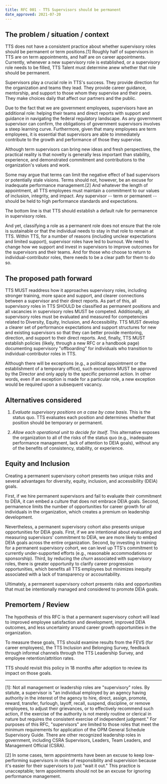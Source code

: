 ```yaml
---
title: RFC 001 - TTS Supervisors should be permanent
date_approved: 2021-07-20
---
```


## The problem / situation / context

TTS does not have a consistent practice about whether supervisory roles should
be permanent or term positions.[1] Roughly half of supervisors in TTS are on
term appointments, and half are on career appointments. Currently, whenever a
new supervisory role is established, or a supervisory role needs to be filled,
TTS Talent must determine anew whether that role should be permanent.

Supervisors play a crucial role in TTS's success. They provide direction for the
organization and teams they lead. They provide career guidance, mentorship, and
support to those whom they supervise and their peers. They make choices daily
that affect our partners and the public.

Due to the fact that we are government employees, supervisors have an additional
role: helping their teams and direct reports with support and guidance in
navigating the federal regulatory landscape. As any government supervisor can
confirm, the obligations of government supervisors involves a steep learning
curve. Furthermore, given that many employees are term employees, it is
essential that supervisors are able to immediately contribute to the growth and
performance of those they supervise.

Although term supervisors can bring new ideas and fresh perspectives, the
practical reality is that novelty is generally less important than stability,
experience, and demonstrated commitment and contributions to the organization's
values and work.

Some may argue that terms can limit the negative effect of bad supervisors or
potentially stale visions. Terms should not, however, be an excuse for
inadequate performance management.[2] And whatever the length of appointment,
all TTS employees must maintain a commitment to our values of inclusion,
integrity, and impact. Any supervisor -- term or permanent -- should be held to
high performance standards and expectations.

The bottom line is that TTS should establish a default rule for permanence in
supervisory roles.

And yet, classifying a role as a permanent role does not ensure that the role is
sustainable or that the individual needs to stay in that role to remain at TTS.
Within TTS, for a number of reasons (including unclear expectations and limited
support), supervisor roles have led to burnout. We need to change how we support
and invest in supervisors to improve outcomes for the supervisors and their
teams. And for those who choose to return to individual-contributor roles, there
needs to be a clear path for them to do so.

## The proposed path forward

TTS MUST readdress how it approaches supervisory roles, including stronger
training, more space and support, and clearer connections between a supervisor
and their direct reports. As part of this, all supervisory roles in TTS SHOULD
be classified as permanent positions and all vacancies in supervisory roles MUST
be competed. Additionally, all supervisory roles must be evaluated and measured
for competencies related to Diversity, Equity, Inclusion, and Accessibility. TTS
MUST develop a clearer set of performance expectations and support structures
for new and existing supervisors so that they can better provide mentoring,
direction, and support to their direct reports. And, finally, TTS MUST establish
policies (likely, through a new RFC or a handbook page) documenting supervisory
"offboarding" for individuals who transition to individual-contributor roles in
TTS.

Although there will be exceptions (e.g., a political appointment or the
establishment of a temporary office), such exceptions MUST be approved by the
Director and only apply to the specific personnel action. In other words, even
if an exception is made for a particular role, a new exception would be required
upon a subsequent vacancy.

## Alternatives considered

1. _Evaluate supervisory positions on a case by case basis_. This is the status
   quo. TTS evaluates each position and determines whether that position should
   be temporary or permanent.

2. _Allow each operational unit to decide for itself_. This alternative exposes
   the organization to all of the risks of the status quo (e.g., inadequate
   performance management, lack of attention to DEIA goals), without any of the
   benefits of consistency, stability, or experience.

## Equity and Inclusion

Creating a permanent supervisory cohort presents two unique risks and several
advantages for diversity, equity, inclusion, and accessibility (DEIA) goals.

First, if we hire permanent supervisors and fail to evaluate their commitment to
DEIA, it can embed a culture that does not embrace DEIA goals. Second,
permanence limits the number of opportunities for career growth for _all_
individuals in the organization, which creates a premium on leadership
development.

Nevertheless, a permanent supervisory cohort also presents unique opportunities
for DEIA goals. First, if we are intentional about evaluating and measuring
supervisors' commitment to DEIA, we are more likely to embed DEIA goals across
the entire organization. Second, by investing in training for a permanent
supervisory cohort, we can level up TTS's commitment to currently under-supported
efforts (e.g., reasonable accommodations or sponsorship). Third, by reducing the
_churn_ associated with supervisory roles, there is greater opportunity to
clarify career progression opportunities, which benefits all TTS employees but
minimizes inequity associated with a lack of transparency or accountability.

Ultimately, a permanent supervisory cohort presents risks and opportunities that
must be intentionally managed and considered to promote DEIA goals.

## Premortem / Review

The hypothesis of this RFC is that a permanent supervisory cohort will lead to
improved employee satisfaction and development, improved DEIA outcomes, and less
uncertainty around career growth opportunities in the organization.

To measure these goals, TTS should examine results from the FEVS (for career
employees), the TTS Inclusion and Belonging Survey, feedback through informal
channels through the TTS Leadership Survey, and employee retention/attrition
rates.

TTS should revisit this policy in 18 months after adoption to review its impact
on those goals.

---

[1]: Not all management or leadership roles are "supervisory" roles. By statute,
a supervisor is "an individual employed by an agency having authority in the
interest of the agency to hire, direct, assign, promote, reward, transfer,
furlough, layoff, recall, suspend, discipline, or remove employees, to adjust
their grievances, or to effectively recommend such action, if the exercise of
the authority is not merely routine or clerical in nature but requires the
consistent exercise of independent judgment." For purposes of this RFC,
"supervisors" are limited to those roles that meet the minimum requirements for
application of the OPM General Schedule Supervisory Guide. There are other
recognized leadership roles in government, including CSRA Supervisors, Leaders,
Team Leaders, and Management Official (CSRA).

[2] In some cases, term appointments have been an excuse to keep low-performing
supervisors in roles of responsibility and supervision because it's easier for
their supervisors to just "wait it out." This practice is unacceptable; term
appointments should not be an excuse for ignoring performance management.
